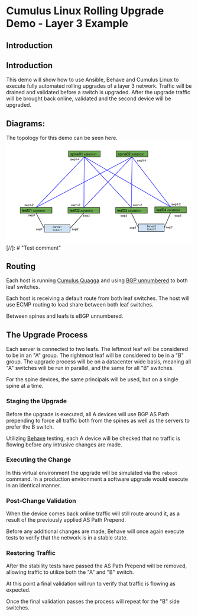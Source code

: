 # Cumulus Linux Rolling Upgrade Demo - Layer 3 Example

## Introduction
## Introduction
This demo will show how to use Ansible, Behave and Cumulus Linux to execute fully automated rolling upgrades of a layer 3 network. Traffic will be drained and validated before a switch is upgraded. After the upgrade traffic will be brought back online, validated and the second device will be upgraded. 

## Diagrams:
The topology for this demo can be seen here.
![Diagram](diagram.png)
[//]: # "Test comment"

## Routing
Each host is running [Cumulus Quagga](https://support.cumulusnetworks.com/hc/en-us/articles/216805858) and using [BGP unnumbered](https://docs.cumulusnetworks.com/display/DOCS/Configuring+Border+Gateway+Protocol+-+BGP#ConfiguringBorderGatewayProtocol-BGP-unnumberedUsingBGPUnnumberedInterfaces) to both leaf switches.

Each host is receiving a default route from both leaf switches. The host will use ECMP routing to load share between both leaf switches. 

Between spines and leafs is eBGP unnumbered. 

## The Upgrade Process
Each server is connected to two leafs. The leftmost leaf will be considered to be in an "A" group. The rightmost leaf will be considered to be in a "B" group. The upgrade process will be on a datacenter wide basis, meaning all "A" switches will be run in parallel, and the same for all "B" switches.

For the spine devices, the same principals will be used, but on a single spine at a time.

### Staging the Upgrade
Before the upgrade is executed, all A devices will use BGP AS Path prepending to force all traffic both from the spines as well as the servers to prefer the B switch. 

Utilizing [Behave](https://pythonhosted.org/behave/) testing, each A device will be checked that no traffic is flowing before any intrusive changes are made.

### Executing the Change
In this virtual environment the upgrade will be simulated via the `reboot` command. In a production environment a software upgrade would execute in an identical manner.

### Post-Change Validation
When the device comes back online traffic will still route around it, as a result of the previously applied AS Path Prepend. 

Before any additional changes are made, Behave will once again execute tests to verify that the network is in a stable state. 

### Restoring Traffic
After the stability tests have passed the AS Path Prepend will be removed, allowing traffic to utilize both the "A" and "B" switch. 

At this point a final validation will run to verify that traffic is flowing as expected. 

Once the final validation passes the process will repeat for the "B" side switches.